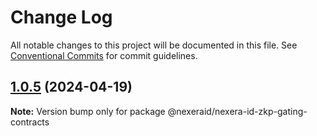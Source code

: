 # Change Log

All notable changes to this project will be documented in this file.
See [Conventional Commits](https://conventionalcommits.org) for commit guidelines.

## [1.0.5](https://github.com/NexeraProtocol/NexeraIDZkpGatingContracts/compare/@nexeraid/nexera-id-zkp-gating-contracts@1.0.4...@nexeraid/nexera-id-zkp-gating-contracts@1.0.5) (2024-04-19)

**Note:** Version bump only for package @nexeraid/nexera-id-zkp-gating-contracts
